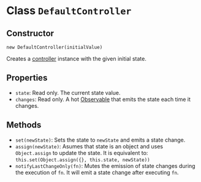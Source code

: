 # Class `DefaultController`

## Constructor

`new DefaultController(initialValue)`

Creates a [controller] instance with the given initial state.

## Properties

- `state`: Read only. The current state value.
- `changes`: Read only. A hot [Observable] that emits the state each time it
  changes.

## Methods

- `set(newState)`: Sets the state to `newState` and emits a state change.
- `assign(newState)`: Asumes that state is an object and uses `Object.assign` to
  update the state. It is equivalent to:
  `this.set(Object.assign({}, this.state, newState))`
- `notifyLastChangeOnly(fn)`: Mutes the emission of state changes during the
  execution of `fn`. It will emit a state change after executing `fn`.

[observable]: http://reactivex.io/documentation/observable.html
[controller]: ../interface/Controller.md
